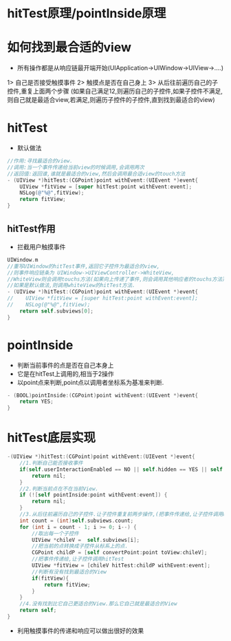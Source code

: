 # hitTest原理/pointInside原理

# 如何找到最合适的view
* 所有操作都是从响应链最开端开始(UIApplication->UIWindow->UIView->....)

1> 自己是否接受触摸事件
2> 触摸点是否在自己身上
3> 从后往前遍历自己的子控件,重复上面两个步骤
(如果自己满足12,则遍历自己的子控件,如果子控件不满足,则自己就是最适合view,若满足,则遍历子控件的子控件,直到找到最适合的view)

# hitTest
* 默认做法

```objectivec
//作用:寻找最适合的view.
//调用:当一个事件传递给当前view的时候调用,会调用两次
//返回值:返回谁,谁就是最适合的view,然后会调用最合适view的touch方法
- (UIView *)hitTest:(CGPoint)point withEvent:(UIEvent *)event{
    UIView *fitView = [super hitTest:point withEvent:event];
    NSLog(@"%@",fitView);
    return fitView;
}
```
## hitTest作用
* 拦截用户触摸事件

```objectivec
UIWindow.m
//重写UIWindow的hitTest事件,返回它子控件为最适合的view,
//则事件响应链条为 UIWindow->UIViewController->WhiteView,
//WhiteView则会调用touchs方法(如果向上传递了事件,则会调用其他响应者的touchs方法)
//如果是默认做法,则调用whiteView的hitTest方法.
- (UIView *)hitTest:(CGPoint)point withEvent:(UIEvent *)event{
//    UIView *fitView = [super hitTest:point withEvent:event];
//    NSLog(@"%@",fitView);
    return self.subviews[0];
}
```

# pointInside
* 判断当前事件的点是否在自己本身上
* 它是在hitTest上调用的,相当于2操作
* 以point点来判断,point点以调用者坐标系为基准来判断.

```objectivec
- (BOOL)pointInside:(CGPoint)point withEvent:(UIEvent *)event{
    return YES;
}
```

# hitTest底层实现
```objectivec
-(UIView *)hitTest:(CGPoint)point withEvent:(UIEvent *)event{
    //1.判断自己能否接收事件
    if(self.userInteractionEnabled == NO || self.hidden == YES || self.alpha <= 0.01) {
        return nil;
    }
    //2.判断当前点在不在当前View.
    if (![self pointInside:point withEvent:event]) {
        return nil;
    }
    //3.从后往前遍历自己的子控件.让子控件重复前两步操作,(把事件传递给,让子控件调用hitTest)
    int count = (int)self.subviews.count;
    for (int i = count - 1; i >= 0; i--) {
        //取出每一个子控件
        UIView *chileV =  self.subviews[i];
        //把当前的点转换成子控件从标系上的点.
        CGPoint childP = [self convertPoint:point toView:chileV];
        //把事件传递给,让子控件调用hitTest
        UIView *fitView = [chileV hitTest:childP withEvent:event];
        //判断有没有找到最适合的View
        if(fitView){
            return fitView;
        }
    }
    //4.没有找到比它自己更适合的View.那么它自己就是最适合的View
    return self;
}
```

* 利用触摸事件的传递和响应可以做出很好的效果